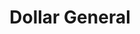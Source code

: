 ---
title: "Dollar General"
url: /logansport/dollar-general-west-market-street/
shop: variety store
---
